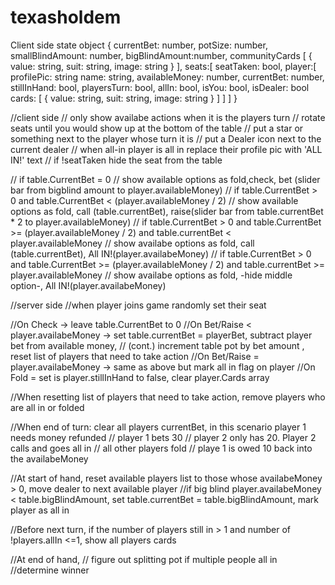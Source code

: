 # texasholdem
Client side state object
{
  currentBet: number,
  potSize: number,
  smallBlindAmount: number,
  bigBlindAmount:number,
  communityCards [
    {
      value: string,
      suit: string,
      image: string
    }
  ],
  seats:[
    seatTaken: bool,
    player:[
      profilePic: string
      name: string,
      availableMoney: number,
      currentBet: number,
      stillInHand: bool,
      playersTurn: bool,
      allIn: bool,
      isYou: bool,
      isDealer: bool
      cards: [
        {
          value: string,
          suit: string,
          image: string
        }
      ]
    ]
  ]
}

//client side
// only show availabe actions when it is the players turn
// rotate seats until you would show up at the bottom of the table
// put a star or something next to the player whose turn it is
// put a Dealer icon next to the current dealer
// when all-in player is all in replace their profile pic with 'ALL IN!' text
// if !seatTaken hide the seat from the table

// if table.CurrentBet = 0
// show available options as fold,check, bet (slider bar from bigblind amount to player.availableMoney)
// if table.CurrentBet > 0 and table.CurrentBet < (player.availableMoney / 2)
// show available options as fold, call (table.currentBet), raise(slider bar from table.currentBet * 2 to player.availableMoney)
// if table.CurrentBet > 0 and table.CurrentBet >= (player.availableMoney / 2) and table.currentBet < player.availableMoney
// show availabe options as fold, call (table.currentBet), All IN!(player.availabeMoney)
// if table.CurrentBet > 0 and table.CurrentBet >= (player.availableMoney / 2) and table.currentBet >= player.availableMoney
// show availabe options as fold, -hide middle option-, All IN!(player.availabeMoney)


//server side 
//when player joins game randomly set their seat


//On Check -> leave table.CurrentBet to 0
//On Bet/Raise < player.availabeMoney -> set table.currentBet = playerBet, subtract player bet from available money, 
// (cont.) increment table pot by bet amount , reset list of players that need to take action 
//On Bet/Raise = player.availabeMoney -> same as above but mark all in flag on player
//On Fold = set is player.stillInHand to false, clear player.Cards array

//When resetting list of players that need to take action, remove players who are all in or folded

//When end of turn: clear all players currentBet, in this scenario player 1 needs money refunded
// player 1 bets 30
// player 2 only has 20. Player 2 calls and goes all in
// all other players fold
// playe 1 is owed 10 back into the availabeMoney

//At start of hand, reset available players list to those whose availabeMoney > 0, move dealer to next available player
//if big blind player.availabeMoney < table.bigBlindAmount, set table.currentBet = table.bigBlindAmount, mark player as all in

//Before next turn, if the number of players still in > 1 and number of !players.allIn <=1, show all players cards

//At end of hand, 
// figure out splitting pot if multiple people all in
//determine winner
